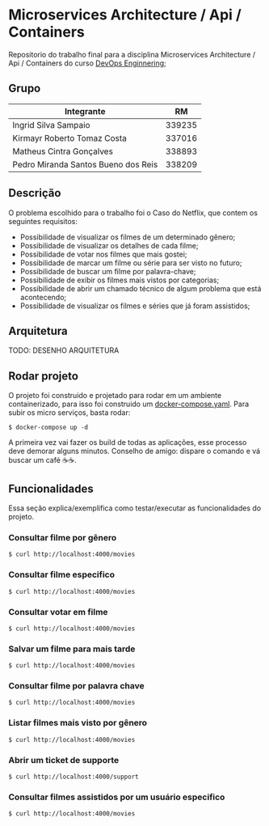 # Microservices Architecture / Api / Containers
Repositorio do trabalho final para a disciplina Microservices Architecture / Api / Containers do curso [DevOps Enginnering](https://www.fiap.com.br/mba/mba-em-devops-engineering-integration-architecture);

## Grupo

| Integrante        | RM        |
|-------------------|-----------|
| Ingrid Silva Sampaio | 339235 |
| Kirmayr Roberto Tomaz Costa | 337016 |
| Matheus Cintra Gonçalves | 338893 |
| Pedro Miranda Santos Bueno dos Reis | 338209 |

## Descrição

O problema escolhido para o trabalho foi o Caso do Netflix, que contem os seguintes requisitos:

* Possibilidade de visualizar os filmes de um determinado gênero;
* Possibilidade de visualizar os detalhes de cada filme;
* Possibilidade de votar nos filmes que mais gostei;
* Possibilidade de marcar um filme ou série para ser visto no futuro;
* Possibilidade de buscar um filme por palavra-chave;
* Possibilidade de exibir os filmes mais vistos por categorias;
* Possibilidade de abrir um chamado técnico de algum problema que está acontecendo;
* Possibilidade de visualizar os filmes e séries que já foram assistidos;

## Arquitetura

TODO: DESENHO ARQUITETURA

## Rodar projeto

O projeto foi construido e projetado para rodar em um ambiente containerizado, para isso foi construido um [docker-compose.yaml](docker-compose.yaml). Para subir os micro serviços, basta rodar:

```
$ docker-compose up -d
```

A primeira vez vai fazer os build de todas as aplicações, esse processo deve demorar alguns minutos. Conselho de amigo: dispare o comando e vá buscar um café ☕☕.

## Funcionalidades

Essa seção explica/exemplifica como testar/executar as funcionalidades do projeto.

### Consultar filme por gênero

```
$ curl http://localhost:4000/movies
```

### Consultar filme especifico

```
$ curl http://localhost:4000/movies
```

### Consultar votar em filme

```
$ curl http://localhost:4000/movies
```

### Salvar um filme para mais tarde

```
$ curl http://localhost:4000/movies
```

### Consultar filme por palavra chave

```
$ curl http://localhost:4000/movies
```

### Listar filmes mais visto por gênero

```
$ curl http://localhost:4000/movies
```

### Abrir um ticket de supporte

```
$ curl http://localhost:4000/support
```

### Consultar filmes assistidos por um usuário especifico

```
$ curl http://localhost:4000/movies
```